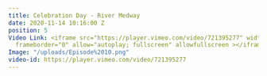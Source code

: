```yaml
---
title: Celebration Day - River Medway
date: 2020-11-14 10:16:00 Z
position: 5
Video Link: <iframe src="https://player.vimeo.com/video/721395277" width="1920" height="1080"
  frameborder="0" allow="autoplay; fullscreen" allowfullscreen ></iframe>
Image: "/uploads/Episode%2010.png"
video-id: https://player.vimeo.com/video/721395277
---
```


